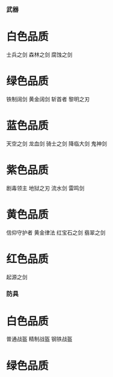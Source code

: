 ### 武器

# 白色品质
士兵之剑
森林之剑
腐蚀之剑

# 绿色品质
铁制阔剑
黄金阔剑
斩首者
黎明之刃

# 蓝色品质
天空之剑
龙血剑
骑士之剑
降临大剑
鬼神剑

# 紫色品质
剧毒领主
地狱之刃
流水剑
雷鸣剑

# 黄色品质
信仰守护者
黄金律法
红宝石之剑
翡翠之剑

# 红色品质
起源之剑

### 防具

# 白色品质
普通战盔
精制战盔
钢铁战盔

# 绿色品质